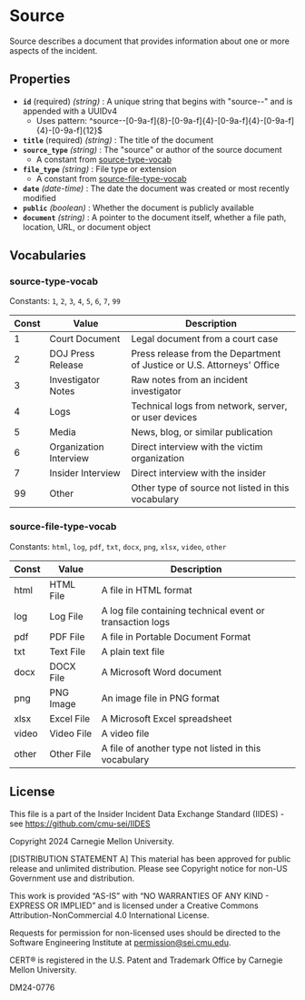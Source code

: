 # Source

Source describes a document that provides information about one or more aspects of the incident.

## Properties

- **`id`** (required) *(string)* : A unique string that begins with "source--" and is appended with a UUIDv4
  - Uses pattern: ^source--[0-9a-f]{8}-[0-9a-f]{4}-[0-9a-f]{4}-[0-9a-f]{4}-[0-9a-f]{12}$
- **`title`** (required) *(string)* : The title of the document
- **`source_type`** *(string)* : The "source" or author of the source document
	- A constant from [source-type-vocab](#source-type-vocab)
- **`file_type`** *(string)* : File type or extension
	- A constant from [source-file-type-vocab](#source-file-type-vocab)
- **`date`** *(date-time)* : The date the document was created or most recently modified
- **`public`** *(boolean)* : Whether the document is publicly available
- **`document`** *(string)* : A pointer to the document itself, whether a file path, location, URL, or document object

## Vocabularies

### source-type-vocab

Constants: `1`, `2`, `3`, `4`, `5`, `6`, `7`, `99`

| Const | Value | Description |
| --- | --- | --- |
| 1 | Court Document | Legal document from a court case|
| 2 | DOJ Press Release | Press release from the Department of Justice or U.S. Attorneys' Office|
| 3 | Investigator Notes | Raw notes from an incident investigator|
| 4 | Logs | Technical logs from network, server, or user devices|
| 5 | Media | News, blog, or similar publication|
| 6 | Organization Interview | Direct interview with the victim organization|
| 7 | Insider Interview | Direct interview with the insider|
| 99 | Other | Other type of source not listed in this vocabulary|

### source-file-type-vocab

Constants: `html`, `log`, `pdf`, `txt`, `docx`, `png`, `xlsx`, `video`, `other`

| Const | Value | Description |
| --- | --- | --- |
| html | HTML File | A file in HTML format|
| log | Log File | A log file containing technical event or transaction logs|
| pdf | PDF File | A file in Portable Document Format|
| txt | Text File | A plain text file|
| docx | DOCX File | A Microsoft Word document|
| png | PNG Image | An image file in PNG format|
| xlsx | Excel File | A Microsoft Excel spreadsheet|
| video | Video File | A video file|
| other | Other File | A file of another type not listed in this vocabulary|

## License
This file is a part of the Insider Incident Data Exchange Standard (IIDES) - see https://github.com/cmu-sei/IIDES

Copyright 2024 Carnegie Mellon University.

[DISTRIBUTION STATEMENT A] This material has been approved for public release and unlimited distribution.  Please see Copyright notice for non-US Government use and distribution.

This work is provided “AS-IS” with “NO WARRANTIES OF ANY KIND - EXPRESS OR IMPLIED” and is licensed under a Creative Commons Attribution-NonCommercial 4.0 International License.

Requests for permission for non-licensed uses should be directed to the Software Engineering Institute at permission@sei.cmu.edu.

CERT® is registered in the U.S. Patent and Trademark Office by Carnegie Mellon University.

DM24-0776
